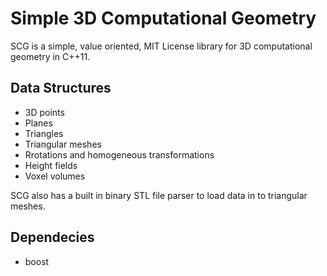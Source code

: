 # Simple 3D Computational Geometry

SCG is a simple, value oriented, MIT License library for 3D computational geometry in C++11.

## Data Structures

* 3D points
* Planes
* Triangles
* Triangular meshes
* Rrotations and homogeneous transformations
* Height fields
* Voxel volumes

SCG also has a built in binary STL file parser to load data in to triangular meshes.

## Dependecies
* boost
